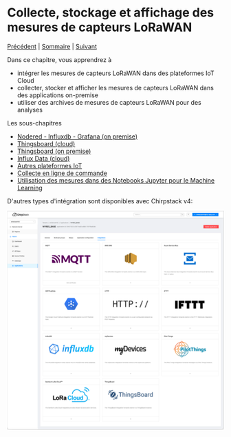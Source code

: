 # Collecte, stockage et affichage des mesures de capteurs LoRaWAN

[Précédent](07b.md) | [Sommaire](README.md) |  [Suivant](08a.md)

Dans ce chapitre, vous apprendrez à
* intégrer les mesures de capteurs LoRaWAN dans des plateformes IoT Cloud
* collecter, stocker et afficher les mesures de capteurs LoRaWAN dans des applications on-premise
* utiliser des archives de mesures de capteurs LoRaWAN pour des analyses

Les sous-chapitres

* [Nodered - Influxdb - Grafana (on premise)](08a.md)
* [Thingsboard (cloud)](08b.md)
* [Thingsboard (on premise)](08c.md)
* [Influx Data (cloud)](08d.md)
* [Autres plateformes IoT](08e.md)
* [Collecte en ligne de commande](08f.md)
* [Utilisation des mesures dans des Notebooks Jupyter pour le Machine Learning](08g.md)

D'autres types d'intégration sont disponibles avec Chirpstack v4:

![](images/chirpstack4-integration-01.png)
